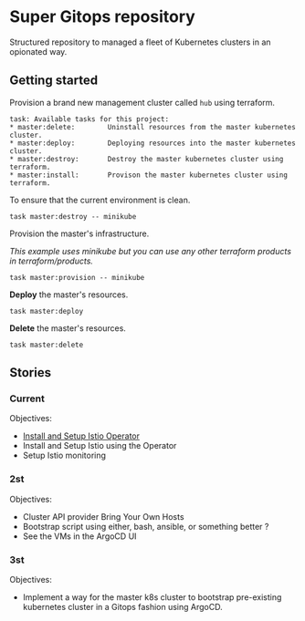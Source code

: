 # Super Gitops repository

Structured repository to managed a fleet of Kubernetes clusters in an opionated way.

## Getting started


Provision a brand new management cluster called `hub` using terraform.

```text
task: Available tasks for this project:
* master:delete:        Uninstall resources from the master kubernetes cluster.
* master:deploy:        Deploying resources into the master kubernetes cluster.
* master:destroy:       Destroy the master kubernetes cluster using terraform.
* master:install:       Provison the master kubernetes cluster using terraform.
```

To ensure that the current environment is clean.

```shell
task master:destroy -- minikube
```

Provision the master's infrastructure.

*This example uses minikube but you can use any other terraform products in terraform/products.*

```shell
task master:provision -- minikube
```

**Deploy** the master's resources.

```shell
task master:deploy
```

**Delete** the master's resources.

```shell
task master:delete
```

## Stories

### Current

Objectives:

- [Install and Setup Istio Operator](https://istio.io/latest/docs/setup/install/operator)
- Install and Setup Istio using the Operator
- Setup Istio monitoring

### 2st

Objectives:

- Cluster API provider Bring Your Own Hosts
- Bootstrap script using either, bash, ansible, or something better ?
- See the VMs in the ArgoCD UI

### 3st

Objectives:

- Implement a way for the master k8s cluster to bootstrap pre-existing kubernetes cluster in a Gitops fashion using ArgoCD.
